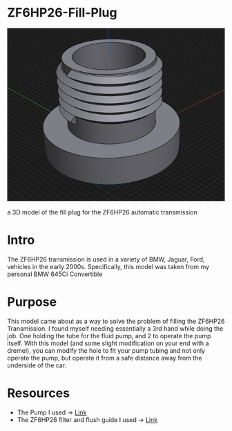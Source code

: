# ZF6HP26-Fill-Plug
![Fill Plug](https://github.com/gridl0ck/ZF6HP26-Fill-Plug/blob/main/dp.png)

a 3D model of the fill plug for the ZF6HP26 automatic transmission

# Intro
The ZF6HP26 transmission is used in a variety of BMW, Jaguar, Ford, vehicles in the early 2000s. Specifically, this model was taken from my personal BMW 645Ci Convertible

# Purpose
This model came about as a way to solve the problem of filling the ZF6HP26 Transmission. I found myself needing essentially a 3rd hand while doing the job. One holding the tube for the fluid pump, and 2 to operate the pump itself. With this model (and some slight modification on your end with a dremel), you can modify the hole to fit your pump tubing and not only operate the pump, but operate it from a safe distance away from the underside of the car.

# Resources
- The Pump I used -> [Link](https://www.oreillyauto.com/detail/c/performance-tool/performance-tool-transfer-pump/pfm0/w1145?q=fluid+pump&pos=2)
- The ZF6HP26 filter and flush guide I used -> [Link](https://bimmers.com/blog/bmw-zf-6hp-fluid-and-filter-service-guide/)
